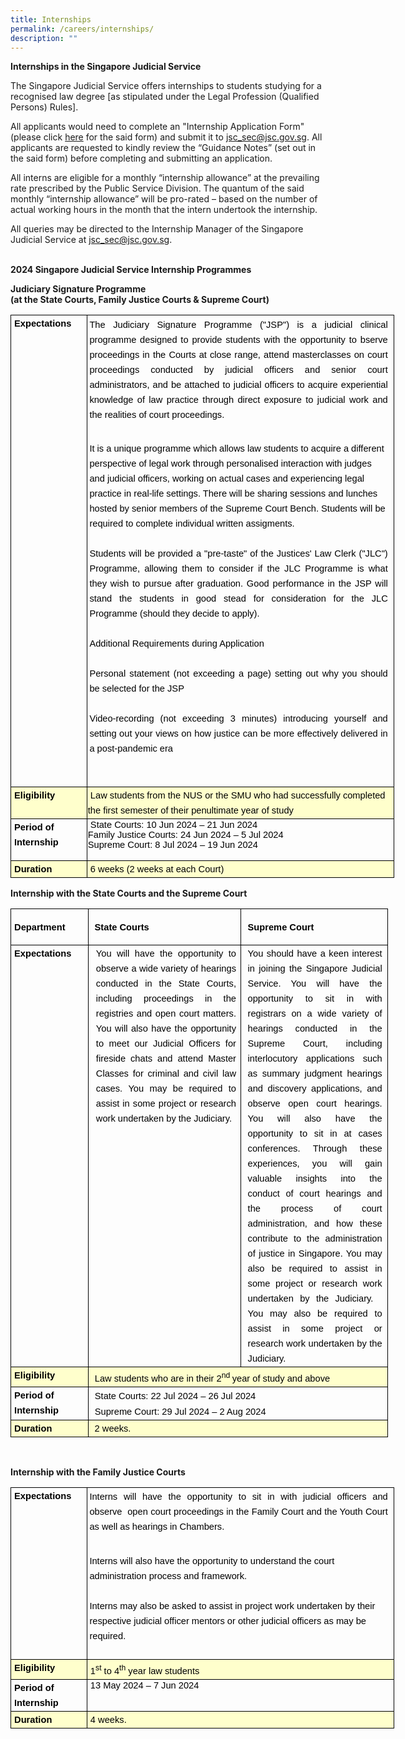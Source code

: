 ```yaml
---
title: Internships
permalink: /careers/internships/
description: ""
---
```

**Internships in the Singapore Judicial Service**

The Singapore Judicial Service offers internships to students studying for a recognised law degree [as stipulated under the Legal Profession (Qualified Persons) Rules]. 


All applicants would need to complete an "Internship Application Form" (please click [here](https://go.gov.sg/judicialserviceinternshipapplicationform) for the said form) and submit it to [jsc_sec@jsc.gov.sg](mailto:jsc_sec@jsc.gov.sg).  All applicants are requested to kindly review the “Guidance Notes” (set out in the said form) before completing and submitting an application. 

All interns are eligible for a monthly “internship allowance” at the prevailing rate prescribed by the Public Service Division.  The quantum of the said monthly “internship allowance” will be pro-rated – based on the number of actual working hours in the month that the intern undertook the internship. 

All queries may be directed to the Internship Manager of the Singapore Judicial Service at [jsc_sec@jsc.gov.sg](mailto:jsc_sec@jsc.gov.sg).
<br>
<br>

**2024 Singapore Judicial Service Internship Programmes**

**Judiciary Signature Programme <br>(at the State Courts, Family Justice Courts &amp; Supreme Court)**
<br><p></p><p style="margin-top:0cm;margin-right:6.15pt;margin-bottom:0cm;margin-left:
  1.95pt;text-align:justify;text-justify:inter-ideograph;line-height:18.0pt"><span style="font-size:11.0pt;font-family:&quot;Arial&quot;,sans-serif;color:black;
  border:none windowtext 1.0pt;mso-border-alt:none windowtext 0cm;padding:0cm"></span></p><table class="MsoNormalTable" border="1" cellspacing="0" cellpadding="0" width="614" style="width:460.45pt;border-collapse:collapse;border:none;mso-border-alt:
 solid windowtext .5pt;mso-yfti-tbllook:1184;mso-padding-alt:0cm 0cm 0cm 0cm;
 mso-border-insideh:.5pt solid windowtext;mso-border-insidev:.5pt solid windowtext"><tbody><tr style="mso-yfti-irow:0;mso-yfti-firstrow:yes"><td width="119" valign="top" style="width:89.4pt;border:solid windowtext 1.0pt;
  mso-border-alt:solid windowtext .5pt;padding:.75pt .75pt .75pt .75pt"><p style="margin:0cm;text-align:justify;text-justify:inter-ideograph;
  line-height:18.0pt"><strong><span style="font-size:11.0pt;font-family:&quot;Arial&quot;,sans-serif;
  color:black;border:none windowtext 1.0pt;mso-border-alt:none windowtext 0cm;
  padding:0cm"><span style="mso-spacerun:yes">&nbsp;</span>Expectations</span></strong><span style="font-size:11.0pt;font-family:&quot;Arial&quot;,sans-serif;color:black"></span></p></td><td width="495" valign="top" style="width:371.05pt;border:solid windowtext 1.0pt;
  border-left:none;mso-border-left-alt:solid windowtext .5pt;mso-border-alt:
  solid windowtext .5pt;padding:.75pt .75pt .75pt .75pt"><p style="margin-top:1.0pt;margin-right:6.15pt;margin-bottom:0cm;margin-left:
  1.95pt;text-align:justify;text-justify:inter-ideograph;line-height:18.0pt"><span style="font-size:11.0pt;font-family:&quot;Arial&quot;,sans-serif;color:black;
  border:none windowtext 1.0pt;mso-border-alt:none windowtext 0cm;padding:0cm">The Judiciary Signature Programme ("JSP") is a judicial clinical programme designed to provide students with the opportunity to bserve proceedings in the Courts at close range, attend masterclasses on court proceedings conducted by judicial officers and senior court administrators, and be attached to judicial officers to acquire experiential knowledge of law practice through direct exposure to judicial work and the realities of court proceedings.<span style="mso-spacerun:yes">&nbsp;</span><span style="mso-spacerun:yes">&nbsp;</span></span></p><p style="margin-top:5.0pt;margin-right:6.15pt;margin-bottom:0cm;margin-left:
  1.95pt;line-height:18.0pt"><span style="font-size:11.0pt;font-family:&quot;Arial&quot;,sans-serif;
  color:black;border:none windowtext 1.0pt;mso-border-alt:none windowtext 0cm;
  padding:0cm"><br>It is a unique programme which allows law students to acquire a different perspective of legal work through personalised interaction with judges and judicial officers, working on actual cases and experiencing legal practice in real-life settings. There will be sharing sessions and lunches hosted by senior members of the Supreme Court Bench. Students will be required to complete individual written assigments.<br style="mso-special-character:line-break">
	<br></span></p><p style="margin-top:0cm;margin-right:6.15pt;margin-bottom:0cm;margin-left:
  1.95pt;text-align:justify;text-justify:inter-ideograph;line-height:18.0pt"><span style="font-size:11.0pt;font-family:&quot;Arial&quot;,sans-serif;color:black;
  border:none windowtext 1.0pt;mso-border-alt:none windowtext 0cm;padding:0cm">Students will be provided a "pre-taste" of the Justices' Law Clerk ("JLC") Programme, allowing them to consider if the JLC Programme is what they wish to pursue after graduation. Good performance in the JSP will stand the students in good stead for consideration for the JLC Programme (should they decide to apply).<span style="mso-special-character:line-break"><br style="mso-special-character:line-break">
		<br></span></span></p><p style="margin-top:0cm;margin-right:6.15pt;margin-bottom:0cm;margin-left:
  1.95pt;text-align:justify;text-justify:inter-ideograph;line-height:18.0pt"><span style="font-size:11.0pt;font-family:&quot;Arial&quot;,sans-serif;color:black;
border:none windowtext 1.0pt;mso-border-alt:none windowtext 0cm;padding:0cm">
Additional Requirements during Application<span style="mso-special-character:line-break"><br style="mso-special-character:line-break">
		<br></span></span></p><p style="margin-top:0cm;margin-right:6.15pt;margin-bottom:0cm;margin-left:
  1.95pt;text-align:justify;text-justify:inter-ideograph;line-height:18.0pt"><span style="font-size:11.0pt;font-family:&quot;Arial&quot;,sans-serif;color:black;
border:none windowtext 1.0pt;mso-border-alt:none windowtext 0cm;padding:0cm">Personal statement (not exceeding a page) setting out why you should be selected for the JSP<span style="mso-special-character:line-break"><br style="mso-special-character:line-break"> 
		<br></span></span></p><p style="margin-top:0cm;margin-right:6.15pt;margin-bottom:0cm;margin-left:
  1.95pt;text-align:justify;text-justify:inter-ideograph;line-height:18.0pt"><span style="font-size:11.0pt;font-family:&quot;Arial&quot;,sans-serif;color:black;
border:none windowtext 1.0pt;mso-border-alt:none windowtext 0cm;padding:0cm">Video-recording (not exceeding 3 minutes) introducing yourself and setting out your views on how justice can be more effectively delivered in a post-pandemic era
	<br></span></p><p style="margin-top:0cm;margin-right:6.15pt;margin-bottom:0cm;margin-left:
  1.95pt;text-align:justify;text-justify:inter-ideograph;line-height:18.0pt"><span style="font-size:11.0pt;font-family:&quot;Arial&quot;,sans-serif;color:black;
  border:none windowtext 1.0pt;mso-border-alt:none windowtext 0cm;padding:0cm">
	<br></span></p><p style="margin-top:0cm;margin-right:6.15pt;margin-bottom:0cm;margin-left:
  1.95pt;text-align:justify;text-justify:inter-ideograph;line-height:18.0pt"><span style="font-size:11.0pt;font-family:&quot;Arial&quot;,sans-serif;color:black;
  border:none windowtext 1.0pt;mso-border-alt:none windowtext 0cm;padding:0cm">&nbsp;</span></p></td></tr><tr style="mso-special-character:line-break">
	<td width="119" valign="top" style="width:89.4pt;border:solid windowtext 1.0pt;
  border-top:none;mso-border-top-alt:solid windowtext .5pt;mso-border-alt:solid windowtext .5pt;
  background:#FFFFCC;padding:.75pt .75pt .75pt .75pt"><p style="margin:0cm;text-align:justify;text-justify:inter-ideograph;
  line-height:18.0pt"><strong><span style="font-size:11.0pt;font-family:&quot;Arial&quot;,sans-serif;
  color:black;border:none windowtext 1.0pt;mso-border-alt:none windowtext 0cm;
  padding:0cm"><span style="mso-spacerun:yes">&nbsp;</span>Eligibility</span></strong><span style="font-size:11.0pt;font-family:&quot;Arial&quot;,sans-serif;color:black"></span></p></td><td width="495" valign="top" style="width:371.05pt;border-top:none;border-left:
  none;border-bottom:solid windowtext 1.0pt;border-right:solid windowtext 1.0pt;
  mso-border-top-alt:solid windowtext .5pt;mso-border-left-alt:solid windowtext .5pt;
  mso-border-alt:solid windowtext .5pt;background:#FFFFCC;padding:.75pt .75pt .75pt .75pt"><p style="margin:0cm;text-align:justify;text-justify:inter-ideograph;
  line-height:18.0pt"><span style="font-size:11.0pt;font-family:&quot;Arial&quot;,sans-serif;
  color:black;border:none windowtext 1.0pt;mso-border-alt:none windowtext 0cm;
  padding:0cm"><span style="mso-spacerun:yes">&nbsp;</span>Law students from the NUS or the SMU who had successfully completed   
 the first semester of their penultimate year of study</span></p></td></tr><tr style="mso-yfti-irow:2"><td width="119" valign="top" style="width:89.4pt;border:solid windowtext 1.0pt;
  border-top:none;mso-border-top-alt:solid windowtext .5pt;mso-border-alt:solid windowtext .5pt;
  padding:.75pt .75pt .75pt .75pt"><p style="margin:0cm;line-height:18.0pt"><strong><span style="font-size:11.0pt;
  font-family:&quot;Arial&quot;,sans-serif;color:black;border:none windowtext 1.0pt;
  mso-border-alt:none windowtext 0cm;padding:0cm"><span style="mso-spacerun:yes">&nbsp;</span>Period of<br></span></strong><strong><span style="font-size:11.0pt;color:black;border:
  none windowtext 1.0pt;mso-border-alt:none windowtext 0cm;padding:0cm"><span style="mso-spacerun:yes">&nbsp;</span></span></strong><strong><span style="font-size:11.0pt;font-family:&quot;Arial&quot;,sans-serif;color:black;
  border:none windowtext 1.0pt;mso-border-alt:none windowtext 0cm;padding:0cm">Internship</span></strong><span style="font-size:11.0pt;font-family:&quot;Arial&quot;,sans-serif;color:black"></span></p></td><td width="49><p style=" valign="top" style="width:371.05pt;border-top:none;border-left:
  none;border-bottom:solid windowtext 1.0pt;border-right:solid windowtext 1.0pt;
  mso-border-top-alt:solid windowtext .5pt;mso-border-left-alt:solid windowtext .5pt;
  mso-border-alt:solid windowtext .5pt;padding:.75pt .75pt .75pt .75pt"><span style="font-size:11.0pt;
  font-family:&quot;Arial&quot;,sans-serif;color:black;border:none windowtext 1.0pt;
  padding:0cm"><span style="mso-spacerun:yes">&nbsp;</span>State Courts: 10 Jun 2024 – 21 Jun 2024 <br style="mso-special-character:line-break">Family Justice Courts: 24 Jun 2024 – 5 Jul 2024 <br style="mso-special-character:line-break">Supreme Court: 8 Jul 2024 – 19 Jun 2024 </span><p></p><p style="margin:0cm;line-height:18.0pt"><span style="font-size:11.0pt;
  font-family:&quot;Arial&quot;,sans-serif;color:black;border:none windowtext 1.0pt;
  mso-border-alt:none windowtext 
  font-family:&quot;Arial&quot;,sans-serif;color:black;border:none windowtext 1.0pt;
  mso-border-alt:none windowtext 0cm;padding:0cm">
</span></p></td></tr><tr style="mso-yfti-irow:3;mso-yfti-lastrow:yes"><td width="119" valign="top" style="width:89.4pt;border:solid windowtext 1.0pt;
  border-top:none;mso-border-top-alt:solid windowtext .5pt;mso-border-alt:solid windowtext .5pt;
  background:#FFFFCC;padding:.75pt .75pt .75pt .75pt"><p style="margin:0cm;text-align:justify;text-justify:inter-ideograph;
  line-height:18.0pt"><strong><span style="font-size:11.0pt;font-family:&quot;Arial&quot;,sans-serif;
  color:black;border:none windowtext 1.0pt;mso-border-alt:none windowtext 0cm;
  padding:0cm"><span style="mso-spacerun:yes">&nbsp;</span>Duration</span></strong><span style="font-size:11.0pt;font-family:&quot;Arial&quot;,sans-serif;color:black"></span></p></td><td width="495" valign="top" style="width:371.05pt;border-top:none;border-left:
  none;border-bottom:solid windowtext 1.0pt;border-right:solid windowtext 1.0pt;
  mso-border-top-alt:solid windowtext .5pt;mso-border-left-alt:solid windowtext .5pt;
  mso-border-alt:solid windowtext .5pt;background:#FFFFCC;padding:.75pt .75pt .75pt .75pt"><p style="margin:0cm;text-align:justify;text-justify:inter-ideograph;
  line-height:18.0pt"><span style="font-size:11.0pt;font-family:&quot;Arial&quot;,sans-serif;
  color:black;border:none windowtext 1.0pt;mso-border-alt:none windowtext 0cm;
  padding:0cm"><span style="mso-spacerun:yes">&nbsp;</span>6 weeks (2 weeks at each Court)</span><span style="font-size:11.0pt;font-family:&quot;Arial&quot;,sans-serif;color:black"> <span style="mso-spacerun:yes">&nbsp;</span></span></p></td></tr></tbody></table>

**Internship with the State Courts and the Supreme Court**

<table class="MsoNormalTable" border="1" cellspacing="0" cellpadding="0" width="604" style="width:453.2pt;border-collapse:collapse;border:none;mso-border-alt:solid windowtext .5pt;
 mso-yfti-tbllook:1184;mso-padding-alt:0cm 0cm 0cm 0cm;mso-border-insideh:.5pt solid windowtext;
 mso-border-insidev:.5pt solid windowtext"><tbody><tr style="mso-yfti-irow:0;mso-yfti-firstrow:yes;height:43.25pt"><td width="122" style="width:91.75pt;border:solid windowtext 1.0pt;mso-border-alt:
  solid windowtext .5pt;padding:.75pt .75pt .75pt .75pt;height:43.25pt"><p style="margin:0cm;line-height:18.0pt"><strong><span style="font-size:11.0pt;
  font-family:&quot;Arial&quot;,sans-serif;color:black;border:none windowtext 1.0pt;
  mso-border-alt:none windowtext 0cm;padding:0cm"><span style="mso-spacerun:yes">&nbsp;</span>Department</span></strong><b><span style="font-size:11.0pt;font-family:&quot;Arial&quot;,sans-serif;color:black;
  border:none windowtext 1.0pt;mso-border-alt:none windowtext 0cm;padding:0cm"></span></b></p></td><td width="246" style="width:184.25pt;border:solid windowtext 1.0pt;border-left:
  none;mso-border-left-alt:solid windowtext .5pt;mso-border-alt:solid windowtext .5pt;
  padding:.75pt .75pt .75pt .75pt;height:43.25pt"><p style="margin:0cm;line-height:18.0pt"><strong><span style="font-size:11.0pt;
  font-family:&quot;Arial&quot;,sans-serif;color:black;border:none windowtext 1.0pt;
  mso-border-alt:none windowtext 0cm;padding:0cm"><span style="mso-spacerun:yes">&nbsp; </span>State Courts</span></strong><b><span style="font-size:11.0pt;font-family:&quot;Arial&quot;,sans-serif;color:black;
  border:none windowtext 1.0pt;mso-border-alt:none windowtext 0cm;padding:0cm"></span></b></p></td><td width="236" style="width:177.2pt;border:solid windowtext 1.0pt;border-left:
  none;mso-border-left-alt:solid windowtext .5pt;mso-border-alt:solid windowtext .5pt;
  padding:.75pt .75pt .75pt .75pt;height:43.25pt"><p style="margin-top:0cm;margin-right:0cm;margin-bottom:0cm;margin-left:7.1pt;
  line-height:18.0pt"><strong><span style="font-size:11.0pt;font-family:&quot;Arial&quot;,sans-serif;
  color:black;border:none windowtext 1.0pt;mso-border-alt:none windowtext 0cm;
  padding:0cm">Supreme Court</span></strong><span style="font-size:11.0pt;
  font-family:&quot;Arial&quot;,sans-serif;color:black"></span></p></td></tr><tr style="mso-yfti-irow:1"><td width="122" valign="top" style="width:91.75pt;border:solid windowtext 1.0pt;
  border-top:none;mso-border-top-alt:solid windowtext .5pt;mso-border-alt:solid windowtext .5pt;
  padding:.75pt .75pt .75pt .75pt"><p style="margin:0cm;text-align:justify;text-justify:inter-ideograph;
  line-height:18.0pt"><strong><span style="font-size:11.0pt;font-family:&quot;Arial&quot;,sans-serif;
  color:black;border:none windowtext 1.0pt;mso-border-alt:none windowtext 0cm;
  padding:0cm"><span style="mso-spacerun:yes">&nbsp;</span>Expectations</span></strong><span style="font-size:11.0pt;font-family:&quot;Arial&quot;,sans-serif;color:black"></span></p></td><td width="246" valign="top" style="width:184.25pt;border-top:none;border-left:
  none;border-bottom:solid windowtext 1.0pt;border-right:solid windowtext 1.0pt;
  mso-border-top-alt:solid windowtext .5pt;mso-border-left-alt:solid windowtext .5pt;
  mso-border-alt:solid windowtext .5pt;padding:.75pt .75pt .75pt .75pt"><p style="margin-top:0cm;margin-right:4.6pt;margin-bottom:0cm;margin-left:
  7.8pt;text-align:justify;text-justify:inter-ideograph;line-height:18.0pt"><span style="font-size:11.0pt;font-family:&quot;Arial&quot;,sans-serif;color:black;
  border:none windowtext 1.0pt;mso-border-alt:none windowtext 0cm;padding:0cm">You will have the opportunity to observe a wide variety of hearings conducted in the State Courts, including proceedings in the registries and open court matters. You will also have the opportunity to meet our Judicial Officers for fireside chats and attend Master Classes for criminal and civil law cases. You may be required to assist in some project or research work undertaken by the Judiciary.</span></p></td><td width="236" valign="top" style="width:177.2pt;border-top:none;border-left:
  none;border-bottom:solid windowtext 1.0pt;border-right:solid windowtext 1.0pt;
  mso-border-top-alt:solid windowtext .5pt;mso-border-left-alt:solid windowtext .5pt;
  mso-border-alt:solid windowtext .5pt;padding:.75pt .75pt .75pt .75pt"><p style="margin-top:0cm;margin-right:5.7pt;margin-bottom:0cm;margin-left:
  7.1pt;text-align:justify;text-justify:inter-ideograph;line-height:18.0pt"><span style="font-size:11.0pt;font-family:&quot;Arial&quot;,sans-serif;color:black;
  border:none windowtext 1.0pt;mso-border-alt:none windowtext 0cm;padding:0cm">You should have a keen interest in joining the Singapore Judicial Service. You will have the opportunity to sit in with registrars on a wide variety of hearings conducted in the Supreme Court, including interlocutory applications such as summary judgment hearings and discovery applications, and observe open court hearings. You will also have the opportunity to sit in at cases conferences. Through these experiences, you will gain valuable insights into the conduct of court hearings and the process of court administration, and how these contribute to the administration of justice in Singapore. You may also be required to assist in some project or research work undertaken by the Judiciary. <span style="mso-spacerun:yes">&nbsp; </span>You may also be required to assist in some project or research work undertaken by the Judiciary.</span><span style="font-size:11.0pt;font-family:&quot;Arial&quot;,sans-serif;color:black"></span></p></td></tr><tr style="mso-yfti-irow:2"><td width="122" valign="top" style="width:91.75pt;border:solid windowtext 1.0pt;
  border-top:none;mso-border-top-alt:solid windowtext .5pt;mso-border-alt:solid windowtext .5pt;
  background:#FFFFCC;padding:.75pt .75pt .75pt .75pt"><p style="margin:0cm;text-align:justify;text-justify:inter-ideograph;
  line-height:18.0pt"><strong><span style="font-size:11.0pt;font-family:&quot;Arial&quot;,sans-serif;
  color:black;border:none windowtext 1.0pt;mso-border-alt:none windowtext 0cm;
  padding:0cm"><span style="mso-spacerun:yes">&nbsp;</span>Eligibility</span></strong><span style="font-size:11.0pt;font-family:&quot;Arial&quot;,sans-serif;color:black"></span></p></td><td width="482" colspan="2" valign="top" style="width:361.45pt;border-top:none;
  border-left:none;border-bottom:solid windowtext 1.0pt;border-right:solid windowtext 1.0pt;
  mso-border-top-alt:solid windowtext .5pt;mso-border-left-alt:solid windowtext .5pt;
  mso-border-alt:solid windowtext .5pt;background:#FFFFCC;padding:.75pt .75pt .75pt .75pt"><p style="margin:0cm;text-align:justify;text-justify:inter-ideograph;
  line-height:18.0pt"><span style="font-size:11.0pt;font-family:&quot;Arial&quot;,sans-serif;
  color:black;border:none windowtext 1.0pt;mso-border-alt:none windowtext 0cm;
  padding:0cm"><span style="mso-spacerun:yes">&nbsp;</span></span><span style="color:black;mso-color-alt:windowtext"><span style="mso-spacerun:yes">&nbsp;</span></span><span style="font-size:11.0pt;
  font-family:&quot;Arial&quot;,sans-serif;color:black;border:none windowtext 1.0pt;
  mso-border-alt:none windowtext 0cm;padding:0cm">Law students who are in their 2<sup>nd </sup>year of study and above</span></p></td></tr><tr style="mso-yfti-irow:3"><td width="122" valign="top" style="width:91.75pt;border:solid windowtext 1.0pt;
  border-top:none;mso-border-top-alt:solid windowtext .5pt;mso-border-alt:solid windowtext .5pt;
  padding:.75pt .75pt .75pt .75pt"><p style="margin:0cm;line-height:18.0pt"><strong><span style="font-size:11.0pt;
  font-family:&quot;Arial&quot;,sans-serif;color:black;border:none windowtext 1.0pt;
  mso-border-alt:none windowtext 0cm;padding:0cm"><span style="mso-spacerun:yes">&nbsp;</span>Period of <span style="mso-spacerun:yes">&nbsp;</span><br><span style="mso-spacerun:yes">&nbsp;</span>Internship</span></strong><span style="font-size:11.0pt;font-family:&quot;Arial&quot;,sans-serif;color:black"></span></p></td><td width="482" colspan="2" valign="top" style="width:361.45pt;border-top:none;
  border-left:none;border-bottom:solid windowtext 1.0pt;border-right:solid windowtext 1.0pt;
  mso-border-top-alt:solid windowtext .5pt;mso-border-left-alt:solid windowtext .5pt;
  mso-border-alt:solid windowtext .5pt;padding:.75pt .75pt .75pt .75pt"><p style="margin:0cm;line-height:18.0pt"><span style="font-size:11.0pt;
  font-family:&quot;Arial&quot;,sans-serif;color:black;border:none windowtext 1.0pt;
  mso-border-alt:none windowtext 0cm;padding:0cm"><span style="mso-spacerun:yes"></span></span><span style="font-size:11.0pt;font-family:&quot;Arial&quot;,sans-serif;
  color:black;border:none windowtext 1.0pt;mso-border-alt:none windowtext 0cm;
  padding:0cm"><span style="mso-spacerun:yes">&nbsp;</span></span><span style="mso-spacerun:yes">&nbsp;</span><span style="font-size:11.0pt;font-family:
  &quot;Arial&quot;,sans-serif;color:black;border:none windowtext 1.0pt;mso-border-alt: none windowtext 0cm;padding:0cm">State Courts: 22 Jul 2024 – 26 Jul 2024</span></p><p style="margin:0cm;line-height:18.0pt"><span style="font-size:11.0pt;
  font-family:&quot;Arial&quot;,sans-serif;color:black;border:none windowtext 1.0pt;
  mso-border-alt:none windowtext 0cm;padding:0cm"><span style="mso-spacerun:yes">&nbsp;</span></span><span style="mso-spacerun:yes">&nbsp;</span><span style="font-size:11.0pt;font-family:
  &quot;Arial&quot;,sans-serif;color:black;border:none windowtext 1.0pt;mso-border-alt:
  none windowtext 0cm;padding:0cm">Supreme Court: 29 Jul 2024  –  2 Aug 2024</span></p></td></tr><tr style="mso-yfti-irow:4;mso-yfti-lastrow:yes"><td width="122" valign="top" style="width:91.75pt;border:solid windowtext 1.0pt;
  border-top:none;mso-border-top-alt:solid windowtext .5pt;mso-border-alt:solid windowtext .5pt;
  background:#FFFFCC;padding:.75pt .75pt .75pt .75pt"><p style="margin:0cm;text-align:justify;text-justify:inter-ideograph;
  line-height:18.0pt"><strong><span style="font-size:11.0pt;font-family:&quot;Arial&quot;,sans-serif;
  color:black;border:none windowtext 1.0pt;mso-border-alt:none windowtext 0cm;
	padding:0cm"><span style="mso-spacerun:yes">&nbsp;</span>Duration</span></strong><span style="font-size:11.0pt;font-family:&quot;Arial&quot;,sans-serif;color:black"></span></p></td><td width="482" colspan="2" valign="top" style="width:361.45pt;border-top:none;
  border-left:none;border-bottom:solid windowtext 1.0pt;border-right:solid windowtext 1.0pt;
  mso-border-top-alt:solid windowtext .5pt;mso-border-left-alt:solid windowtext .5pt;
  mso-border-alt:solid windowtext .5pt;background:#FFFFCC;padding:.75pt .75pt .75pt .75pt"><p style="margin:0cm;text-align:justify;text-justify:inter-ideograph;
  line-height:18.0pt"><span style="font-size:11.0pt;font-family:&quot;Arial&quot;,sans-serif;
  color:black;border:none windowtext 1.0pt;mso-border-alt:none windowtext 0cm;
  padding:0cm"><span style="mso-spacerun:yes">&nbsp;</span><span style="mso-spacerun:yes">&nbsp;</span>2 weeks.</span><span><span style="font-size:11.0pt;font-family:&quot;Arial&quot;,sans-serif;
  color:black;border:none windowtext 1.0pt;mso-border-alt:none windowtext 0cm;
  padding:0cm"><span style="mso-spacerun:yes">&nbsp;</span><span style="mso-spacerun:yes">&nbsp;</span></span></span></p></td></tr></tbody></table>

<br>

**Internship with the Family Justice Courts**


<table class="MsoNormalTable" border="1" cellspacing="0" cellpadding="0" width="614" style="width:460.45pt;border-collapse:collapse;border:none;mso-border-alt:
 solid windowtext .5pt;mso-yfti-tbllook:1184;mso-padding-alt:0cm 0cm 0cm 0cm;
 mso-border-insideh:.5pt solid windowtext;mso-border-insidev:.5pt solid windowtext"><tbody><tr style="mso-yfti-irow:0;mso-yfti-firstrow:yes"><td width="119" valign="top" style="width:89.4pt;border:solid windowtext 1.0pt;
  mso-border-alt:solid windowtext .5pt;padding:.75pt .75pt .75pt .75pt"><p style="margin:0cm;text-align:justify;text-justify:inter-ideograph;
  line-height:18.0pt"><strong><span style="font-size:11.0pt;font-family:&quot;Arial&quot;,sans-serif;
  color:black;border:none windowtext 1.0pt;mso-border-alt:none windowtext 0cm;
  padding:0cm"><span style="mso-spacerun:yes">&nbsp;</span>Expectations</span></strong><span style="font-size:11.0pt;font-family:&quot;Arial&quot;,sans-serif;color:black"></span></p></td><td width="495" valign="top" style="width:371.05pt;border:solid windowtext 1.0pt;
  border-left:none;mso-border-left-alt:solid windowtext .5pt;mso-border-alt:
  solid windowtext .5pt;padding:.75pt .75pt .75pt .75pt"><p style="margin-top:1.0pt;margin-right:6.15pt;margin-bottom:0cm;margin-left:
  1.95pt;text-align:justify;text-justify:inter-ideograph;line-height:18.0pt"><span style="font-size:11.0pt;font-family:&quot;Arial&quot;,sans-serif;color:black;
  border:none windowtext 1.0pt;mso-border-alt:none windowtext 0cm;padding:0cm">Interns will have the opportunity to sit in with judicial officers and observe<span style="mso-spacerun:yes">&nbsp;</span><span style="mso-spacerun:yes">&nbsp;</span>open court proceedings in the Family Court and the Youth Court as well as hearings in Chambers.</span></p><p style="margin-top:5.0pt;margin-right:6.15pt;margin-bottom:0cm;margin-left:
  1.95pt;line-height:18.0pt"><span style="font-size:11.0pt;font-family:&quot;Arial&quot;,sans-serif;
  color:black;border:none windowtext 1.0pt;mso-border-alt:none windowtext 0cm;
  padding:0cm"><br>Interns will also have the opportunity to understand the court administration process and framework.<br style="mso-special-character:line-break">
	<br></span></p><p style="margin-top:0cm;margin-right:6.15pt;margin-bottom:0cm;margin-left:
  1.95pt;text-align:justify;text-justify:inter-ideograph;line-height:18.0pt"><span style="font-size:11.0pt;font-family:&quot;Arial&quot;,sans-serif;color:black;
  border:none windowtext 1.0pt;mso-border-alt:none windowtext 0cm;padding:0cm">Interns may also be asked to assist in project work undertaken by their<br>respective judicial officer mentors or other judicial officers as may be<br>required.<br><span style="mso-spacerun:yes">&nbsp;</span></span></p></td></tr><tr style="mso-yfti-irow:1"><td width="119" valign="top" style="width:89.4pt;border:solid windowtext 1.0pt;
  border-top:none;mso-border-top-alt:solid windowtext .5pt;mso-border-alt:solid windowtext .5pt;
  background:#FFFFCC;padding:.75pt .75pt .75pt .75pt"><p style="margin:0cm;text-align:justify;text-justify:inter-ideograph;
  line-height:18.0pt"><strong><span style="font-size:11.0pt;font-family:&quot;Arial&quot;,sans-serif;
  color:black;border:none windowtext 1.0pt;mso-border-alt:none windowtext 0cm;
  padding:0cm"><span style="mso-spacerun:yes">&nbsp;</span>Eligibility</span></strong><span style="font-size:11.0pt;font-family:&quot;Arial&quot;,sans-serif;color:black"></span></p></td><td width="495" valign="top" style="width:371.05pt;border-top:none;border-left:
  none;border-bottom:solid windowtext 1.0pt;border-right:solid windowtext 1.0pt;
  mso-border-top-alt:solid windowtext .5pt;mso-border-left-alt:solid windowtext .5pt;
  mso-border-alt:solid windowtext .5pt;background:#FFFFCC;padding:.75pt .75pt .75pt .75pt"><p style="margin:0cm;text-align:justify;text-justify:inter-ideograph;
  line-height:18.0pt"><span style="font-size:11.0pt;font-family:&quot;Arial&quot;,sans-serif;
  color:black;border:none windowtext 1.0pt;mso-border-alt:none windowtext 0cm;
  padding:0cm"><span style="mso-spacerun:yes">&nbsp;</span>1<sup>st</sup>&nbsp;to 4<sup>th</sup>&nbsp;year law students</span></p></td></tr><tr style="mso-yfti-irow:2"><td width="119" valign="top" style="width:89.4pt;border:solid windowtext 1.0pt;
  border-top:none;mso-border-top-alt:solid windowtext .5pt;mso-border-alt:solid windowtext .5pt;
  padding:.75pt .75pt .75pt .75pt"><p style="margin:0cm;line-height:18.0pt"><strong><span style="font-size:11.0pt;
  font-family:&quot;Arial&quot;,sans-serif;color:black;border:none windowtext 1.0pt;
  mso-border-alt:none windowtext 0cm;padding:0cm"><span style="mso-spacerun:yes">&nbsp;</span>Period of<br></span></strong><strong><span style="font-size:11.0pt;color:black;border:
  none windowtext 1.0pt;mso-border-alt:none windowtext 0cm;padding:0cm"><span style="mso-spacerun:yes">&nbsp;</span></span></strong><strong><span style="font-size:11.0pt;font-family:&quot;Arial&quot;,sans-serif;color:black;
  border:none windowtext 1.0pt;mso-border-alt:none windowtext 0cm;padding:0cm">Internship</span></strong><span style="font-size:11.0pt;font-family:&quot;Arial&quot;,sans-serif;color:black"></span></p></td><td width="49><p style=" valign="top" style="width:371.05pt;border-top:none;border-left:
  none;border-bottom:solid windowtext 1.0pt;border-right:solid windowtext 1.0pt;
  mso-border-top-alt:solid windowtext .5pt;mso-border-left-alt:solid windowtext .5pt;
  mso-border-alt:solid windowtext .5pt;padding:.75pt .75pt .75pt .75pt"><span style="font-size:11.0pt;
  font-family:&quot;Arial&quot;,sans-serif;color:black;border:none windowtext 1.0pt;
  padding:0cm"><span style="mso-spacerun:yes">&nbsp;</span>13 May 2024 – 7 Jun 2024</span><p></p><p style="margin:0cm;line-height:18.0pt"><span style="font-size:11.0pt;
  font-family:&quot;Arial&quot;,sans-serif;color:black;border:none windowtext 1.0pt;
  mso-border-alt:none windowtext 
  font-family:&quot;Arial&quot;,sans-serif;color:black;border:none windowtext 1.0pt;
  mso-border-alt:none windowtext 0cm;padding:0cm">
</span></p></td></tr><tr style="mso-yfti-irow:3;mso-yfti-lastrow:yes"><td width="119" valign="top" style="width:89.4pt;border:solid windowtext 1.0pt;
  border-top:none;mso-border-top-alt:solid windowtext .5pt;mso-border-alt:solid windowtext .5pt;
  background:#FFFFCC;padding:.75pt .75pt .75pt .75pt"><p style="margin:0cm;text-align:justify;text-justify:inter-ideograph;
  line-height:18.0pt"><strong><span style="font-size:11.0pt;font-family:&quot;Arial&quot;,sans-serif;
  color:black;border:none windowtext 1.0pt;mso-border-alt:none windowtext 0cm;
  padding:0cm"><span style="mso-spacerun:yes">&nbsp;</span>Duration</span></strong><span style="font-size:11.0pt;font-family:&quot;Arial&quot;,sans-serif;color:black"></span></p></td><td width="495" valign="top" style="width:371.05pt;border-top:none;border-left:
  none;border-bottom:solid windowtext 1.0pt;border-right:solid windowtext 1.0pt;
  mso-border-top-alt:solid windowtext .5pt;mso-border-left-alt:solid windowtext .5pt;
  mso-border-alt:solid windowtext .5pt;background:#FFFFCC;padding:.75pt .75pt .75pt .75pt"><p style="margin:0cm;text-align:justify;text-justify:inter-ideograph;
  line-height:18.0pt"><span style="font-size:11.0pt;font-family:&quot;Arial&quot;,sans-serif;
  color:black;border:none windowtext 1.0pt;mso-border-alt:none windowtext 0cm;
  padding:0cm"><span style="mso-spacerun:yes">&nbsp;</span>4 weeks.</span><span style="font-size:11.0pt;font-family:&quot;Arial&quot;,sans-serif;color:black"> <span style="mso-spacerun:yes">&nbsp;</span></span></p></td></tr></tbody></table>